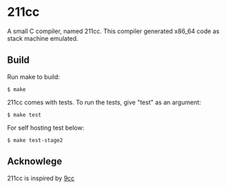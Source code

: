 # 211cc
A small C compiler, named 211cc. This compiler generated x86_64 code as stack machine emulated.

## Build

Run make to build:

```
$ make
```

211cc comes with tests. To run the tests, give "test" as an argument:

```
$ make test
```

For self hosting test below:

```
$ make test-stage2
```

## Acknowlege
211cc is inspired by [9cc](https://github.com/rui314/9cc)
